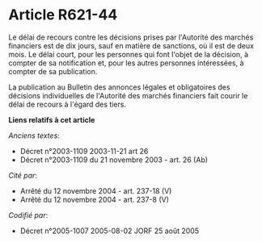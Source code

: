 # Article R621-44

Le délai de recours contre les décisions prises par l'Autorité des marchés financiers est de dix jours, sauf en matière de
sanctions, où il est de deux mois. Le délai court, pour les personnes qui font l'objet de la décision, à compter de sa
notification et, pour les autres personnes intéressées, à compter de sa publication.

La publication au Bulletin des annonces légales et obligatoires des décisions individuelles de l'Autorité des marchés
financiers fait courir le délai de recours à l'égard des tiers.

**Liens relatifs à cet article**

_Anciens textes_:

  - Décret n°2003-1109 2003-11-21 art 26
  - Décret n°2003-1109 du 21 novembre 2003 - art. 26 (Ab)

_Cité par_:

  - Arrêté du 12 novembre 2004 - art. 237-18 (V)
  - Arrêté du 12 novembre 2004 - art. 237-8 (V)

_Codifié par_:

  - Décret n°2005-1007 2005-08-02 JORF 25 août 2005
